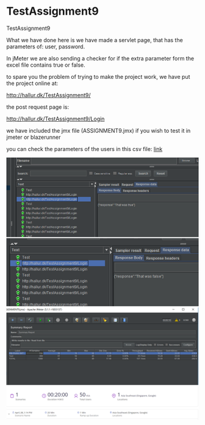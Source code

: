 # TestAssignment9


TestAssignment9

What we have done here is we have made a servlet page, that has the parameters of:
user,
password.

In jMeter we are also sending a checker for if the extra parameter form the excel file contains true or false.

to spare you the problem of trying to make the project work, we have put the project online at:

http://hallur.dk/TestAssignment9/

the post request page is:

http://hallur.dk/TestAssignment9/Login

we have included the jmx file (ASSIGNMENT9.jmx) if you wish to test it in jmeter or blazerunner

you can check the parameters of the users in this csv file: <a href="https://github.com/Hallur20/TestAssignment9/blob/master/login.csv">link</a>


<img src="https://github.com/Hallur20/TestAssignment9/blob/master/Allowed.PNG"/>
<img src="https://github.com/Hallur20/TestAssignment9/blob/master/NotAllowed.PNG"/>
<img src="https://github.com/Hallur20/TestAssignment9/blob/master/tableLog.PNG"/>
<img src="https://github.com/Hallur20/TestAssignment9/blob/master/blazeMeterTest.png"/>

